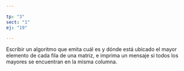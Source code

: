 ```yaml
---

tp: "3"
sect: "1"
ej: "19"

---
```


Escribir un algoritmo que emita cuál es y dónde está ubicado el mayor elemento de cada fila de una matriz, e imprima un mensaje si todos los mayores se encuentran en la misma columna.
